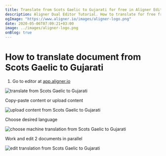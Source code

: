 ```yaml
---
title: Translate from Scots Gaelic to Gujarati for free in Aligner Editor
description: Aligner Dual Editor Tutorial. How to translate for free from Scots Gaelic to Gujarati. Aligner is multilingual document management platform. 
ogImage: "https://www.aligner.io/images/aligner-logo.png"
date: 2020-05-06T07:09:21+03:00
image: ../images/aligner-logo.png
onBlog: true
---
```


# How to translate document from Scots Gaelic to Gujarati

1. Go to editor at [app.aligner.io](https://app.aligner.io "Aligner App web page")

![translate from Scots Gaelic to Gujarati](../aligner-blank-editor.png "translate from Scots Gaelic to Gujarati")

Copy-paste content or upload content

![upload content from Scots Gaelic to Gujarati](../aligner-uploaded-document.png "upload content from Scots Gaelic to Gujarati")

Choose desired language

![choose machine translation from Scots Gaelic to Gujarati](../aligner-language-dropdown.png "choose machine translation from Scots Gaelic to Gujarati")

Work and edit 2 documents in parallel

![edit translation from Scots Gaelic to Gujarati](../aligner-double-sitded-editor.png "edit translation from Scots Gaelic to Gujarati")

